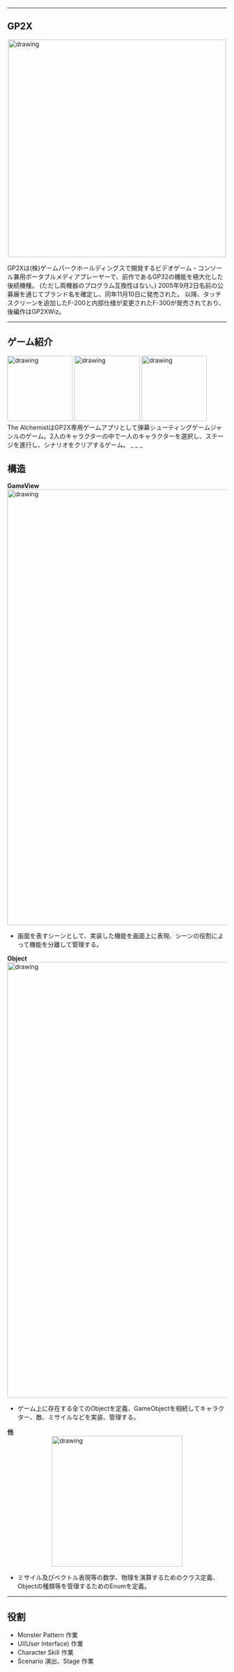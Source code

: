 _ _ _

## GP2X

<img style="display: block; margin-left: auto; margin-right: auto;"  src="https://msh0411.github.io/assets/Gp2xWiz.jpg" alt="drawing" width="500"/>

GP2Xは(株)ゲームパークホールディングスで開発するビデオゲーム・コンソール兼用ポータブルメディアプレーヤーで、前作であるGP32の機能を極大化した後続機種。 (ただし両機器のプログラム互換性はない。) 2005年9月2日名前の公募展を通じてブランド名を確定し、同年11月10日に発売された。 以降、タッチスクリーンを追加したF-200と内部仕様が変更されたF-300が発売されており、後編作はGP2XWiz。

_ _ _

## ゲーム紹介
<img style="margin-left: auto; margin-right: auto;"  src="https://msh0411.github.io/assets/TheAlchemist_01.jpg" alt="drawing" width="150"/>
<img style="margin-left: auto; margin-right: auto;"  src="https://msh0411.github.io/assets/TheAlchemist_02.jpg" alt="drawing" width="150"/>
<img style="margin-left: auto; margin-right: auto;"  src="https://msh0411.github.io/assets/TheAlchemist_03.jpg" alt="drawing" width="150"/>　　
The AlchemistはGP2X専用ゲームアプリとして弾幕シューティングゲームジャンルのゲーム。2人のキャラクターの中で一人のキャラクターを選択し、ステージを進行し、シナリオをクリアするゲーム。
_ _ _

## 構造

**GameView**  
<img style="display: block; margin-left: auto; margin-right: auto;"  src="https://msh0411.github.io/assets/TheAlchemist_04.jpg" alt="drawing" width="1000"/>  
 * 画面を表すシーンとして、実装した機能を画面上に表現、シーンの役割によって機能を分離して管理する。

**Object**  
<img style="display: block; margin-left: auto; margin-right: auto;"  src="https://msh0411.github.io/assets/TheAlchemist_05.jpg" alt="drawing" width="1000"/>  
 * ゲーム上に存在する全てのObjectを定義、GameObjectを相続してキャラクター、敵、ミサイルなどを実装、管理する。

**他**  
<img style="display: block; margin-left: auto; margin-right: auto;"  src="https://msh0411.github.io/assets/TheAlchemist_06.jpg" alt="drawing" width="300"/>  
 * ミサイル及びベクトル表現等の数学、物理を演算するためのクラス定義、Objectの種類等を管理するためのEnumを定義。

_ _ _

## 役割

 + Monster Pattern 作業
 + UI(User Interface) 作業
 + Character Skill 作業
 + Scenario 演出、Stage 作業
